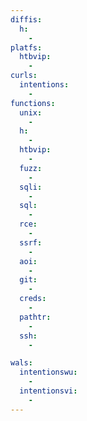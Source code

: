 ```yaml
---
diffis:
  h:
    -
platfs:
  htbvip:
    -
curls:
  intentions:
    -
functions:
  unix:
    -
  h:
    -
  htbvip:
    -
  fuzz:
    -
  sqli:
    -
  sql:
    -
  rce:
    -
  ssrf:
    -
  aoi:
    -
  git:
    -
  creds:
    -
  pathtr:
    -
  ssh:
    -

wals:
  intentionswu:
    -
  intentionsvi:
    -
---
```

